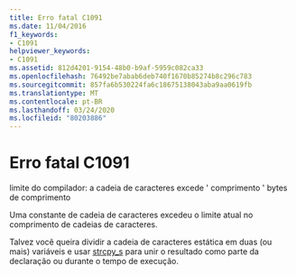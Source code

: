 ```yaml
---
title: Erro fatal C1091
ms.date: 11/04/2016
f1_keywords:
- C1091
helpviewer_keywords:
- C1091
ms.assetid: 812d4201-9154-48b0-b9af-5959c082ca33
ms.openlocfilehash: 76492be7abab6deb740f1670b85274b8c296c783
ms.sourcegitcommit: 857fa6b530224fa6c18675138043aba9aa0619fb
ms.translationtype: MT
ms.contentlocale: pt-BR
ms.lasthandoff: 03/24/2020
ms.locfileid: "80203886"
---
```

# <a name="fatal-error-c1091"></a>Erro fatal C1091

limite do compilador: a cadeia de caracteres excede ' comprimento ' bytes de comprimento

Uma constante de cadeia de caracteres excedeu o limite atual no comprimento de cadeias de caracteres.

Talvez você queira dividir a cadeia de caracteres estática em duas (ou mais) variáveis e usar [strcpy_s](../../c-runtime-library/reference/strcpy-s-wcscpy-s-mbscpy-s.md) para unir o resultado como parte da declaração ou durante o tempo de execução.
